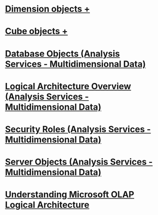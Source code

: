 # [Dimension objects +](../../../analysis-services/multidimensional-models-olap-logical-dimension-objects/attribute-relationships.md)
# [Cube objects +](../../../analysis-services/multidimensional-models-olap-logical-cube-objects/aggregations-and-aggregation-designs.md)
# [Database Objects (Analysis Services - Multidimensional Data)](database-objects-analysis-services-multidimensional-data.md)
# [Logical Architecture Overview (Analysis Services - Multidimensional Data)](logical-architecture-overview-analysis-services-multidimensional-data.md)
# [Security Roles  (Analysis Services - Multidimensional Data)](security-roles-analysis-services-multidimensional-data.md)
# [Server Objects (Analysis Services - Multidimensional Data)](server-objects-analysis-services-multidimensional-data.md)
# [Understanding Microsoft OLAP Logical Architecture](understanding-microsoft-olap-logical-architecture.md)
